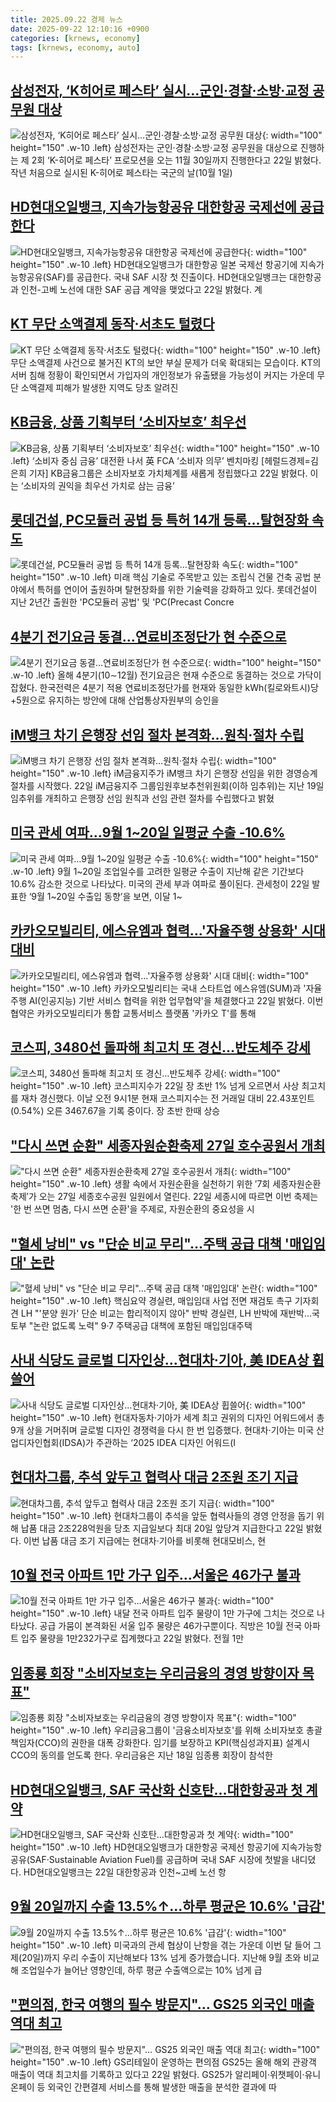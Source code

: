 ```yaml
---
title: 2025.09.22 경제 뉴스
date: 2025-09-22 12:10:16 +0900
categories: [krnews, economy]
tags: [krnews, economy, auto]
---
```

## [삼성전자, ‘K히어로 페스타’ 실시…군인·경찰·소방·교정 공무원 대상](https://n.news.naver.com/mnews/article/029/0002983421)

![삼성전자, ‘K히어로 페스타’ 실시…군인·경찰·소방·교정 공무원 대상](https://mimgnews.pstatic.net/image/origin/029/2025/09/22/2983421.jpg?type=nf220_150){: width="100" height="150" .w-10 .left}
삼성전자는 군인·경찰·소방·교정 공무원을 대상으로 진행하는 제 2회 ‘K-히어로 페스타’ 프로모션을 오는 11월 30일까지 진행한다고 22일 밝혔다. 작년 처음으로 실시된 K-히어로 페스타는 국군의 날(10월 1일)

## [HD현대오일뱅크, 지속가능항공유 대한항공 국제선에 공급한다](https://n.news.naver.com/mnews/article/008/0005253623)

![HD현대오일뱅크, 지속가능항공유 대한항공 국제선에 공급한다](https://mimgnews.pstatic.net/image/origin/008/2025/09/22/5253623.jpg?type=nf220_150){: width="100" height="150" .w-10 .left}
HD현대오일뱅크가 대한항공 일본 국제선 항공기에 지속가능항공유(SAF)를 공급한다. 국내 SAF 시장 첫 진출이다. HD현대오일뱅크는 대한항공과 인천-고베 노선에 대한 SAF 공급 계약을 맺었다고 22일 밝혔다. 계

## [KT 무단 소액결제 동작·서초도 털렸다](https://n.news.naver.com/mnews/article/081/0003576613)

![KT 무단 소액결제 동작·서초도 털렸다](https://mimgnews.pstatic.net/image/origin/081/2025/09/21/3576613.jpg?type=nf220_150){: width="100" height="150" .w-10 .left}
무단 소액결제 사건으로 불거진 KT의 보안 부실 문제가 더욱 확대되는 모습이다. KT의 서버 침해 정황이 확인되면서 가입자의 개인정보가 유출됐을 가능성이 커지는 가운데 무단 소액결제 피해가 발생한 지역도 당초 알려진

## [KB금융, 상품 기획부터 ‘소비자보호’ 최우선](https://n.news.naver.com/mnews/article/016/0002532496)

![KB금융, 상품 기획부터 ‘소비자보호’ 최우선](https://mimgnews.pstatic.net/image/origin/016/2025/09/22/2532496.jpg?type=nf220_150){: width="100" height="150" .w-10 .left}
‘소비자 중심 금융’ 대전환 나서 英 FCA ‘소비자 의무’ 벤치마킹 [헤럴드경제=김은희 기자] KB금융그룹은 소비자보호 가치체계를 새롭게 정립했다고 22일 밝혔다. 이는 ‘소비자의 권익을 최우선 가치로 삼는 금융’

## [롯데건설, PC모듈러 공법 등 특허 14개 등록…탈현장화 속도](https://n.news.naver.com/mnews/article/008/0005253727)

![롯데건설, PC모듈러 공법 등 특허 14개 등록…탈현장화 속도](https://mimgnews.pstatic.net/image/origin/008/2025/09/22/5253727.jpg?type=nf220_150){: width="100" height="150" .w-10 .left}
미래 핵심 기술로 주목받고 있는 조립식 건물 건축 공법 분야에서 특허를 연이어 출원하며 탈현장화를 위한 기술력을 강화하고 있다. 롯데건설이 지난 2년간 출원한 'PC모듈러 공법' 및 'PC(Precast Concre

## [4분기 전기요금 동결…연료비조정단가 현 수준으로](https://n.news.naver.com/mnews/article/215/0001224765)

![4분기 전기요금 동결…연료비조정단가 현 수준으로](https://mimgnews.pstatic.net/image/origin/215/2025/09/22/1224765.jpg?type=nf220_150){: width="100" height="150" .w-10 .left}
올해 4분기(10∼12월) 전기요금은 현재 수준으로 동결하는 것으로 가닥이 잡혔다. 한국전력은 4분기 적용 연료비조정단가를 현재와 동일한 kWh(킬로와트시)당 +5원으로 유지하는 방안에 대해 산업통상자원부의 승인을

## [iM뱅크 차기 은행장 선임 절차 본격화…원칙·절차 수립](https://n.news.naver.com/mnews/article/079/0004068628)

![iM뱅크 차기 은행장 선임 절차 본격화…원칙·절차 수립](https://mimgnews.pstatic.net/image/origin/079/2025/09/22/4068628.jpg?type=nf220_150){: width="100" height="150" .w-10 .left}
iM금융지주가 iM뱅크 차기 은행장 선임을 위한 경영승계 절차를 시작했다. 22일 iM금융지주 그룹임원후보추천위원회(이하 임추위)는 지난 19일 임추위를 개최하고 은행장 선임 원칙과 선임 관련 절차를 수립했다고 밝혔

## [미국 관세 여파…9월 1~20일 일평균 수출 -10.6%](https://n.news.naver.com/mnews/article/028/0002767530)

![미국 관세 여파…9월 1~20일 일평균 수출 -10.6%](https://mimgnews.pstatic.net/image/origin/028/2025/09/22/2767530.jpg?type=nf220_150){: width="100" height="150" .w-10 .left}
9월 1~20일 조업일수를 고려한 일평균 수출이 지난해 같은 기간보다 10.6% 감소한 것으로 나타났다. 미국의 관세 부과 여파로 풀이된다. 관세청이 22일 발표한 ‘9월 1~20일 수출입 동향’을 보면, 이달 1~

## [카카오모빌리티, 에스유엠과 협력…'자율주행 상용화' 시대 대비](https://n.news.naver.com/mnews/article/119/0003005797)

![카카오모빌리티, 에스유엠과 협력…'자율주행 상용화' 시대 대비](https://mimgnews.pstatic.net/image/origin/119/2025/09/22/3005797.jpg?type=nf220_150){: width="100" height="150" .w-10 .left}
카카오모빌리티는 국내 스타트업 에스유엠(SUM)과 '자율주행 AI(인공지능) 기반 서비스 협력을 위한 업무협약'을 체결했다고 22일 밝혔다. 이번 협약은 카카오모빌리티가 통합 교통서비스 플랫폼 '카카오 T'를 통해

## [코스피, 3480선 돌파해 최고치 또 경신…반도체주 강세](https://n.news.naver.com/mnews/article/015/0005188049)

![코스피, 3480선 돌파해 최고치 또 경신…반도체주 강세](https://mimgnews.pstatic.net/image/origin/015/2025/09/22/5188049.jpg?type=nf220_150){: width="100" height="150" .w-10 .left}
코스피지수가 22일 장 초반 1% 넘게 오르면서 사상 최고치를 재차 경신했다. 이날 오전 9시1분 현재 코스피지수는 전 거래일 대비 22.43포인트(0.54%) 오른 3467.67을 기록 중이다. 장 초반 한때 상승

## ["다시 쓰면 순환" 세종자원순환축제 27일 호수공원서 개최](https://n.news.naver.com/mnews/article/421/0008499854)

!["다시 쓰면 순환" 세종자원순환축제 27일 호수공원서 개최](https://mimgnews.pstatic.net/image/origin/421/2025/09/22/8499854.jpg?type=nf220_150){: width="100" height="150" .w-10 .left}
생활 속에서 자원순환을 실천하기 위한 ′7회 세종자원순환축제′가 오는 27일 세종호수공원 일원에서 열린다. 22일 세종시에 따르면 이번 축제는 '한 번 쓰면 멈춤, 다시 쓰면 순환'을 주제로, 자원순환의 중요성을 시

## ["혈세 낭비" vs "단순 비교 무리"…주택 공급 대책 '매입임대' 논란](https://n.news.naver.com/mnews/article/079/0004068401)

!["혈세 낭비" vs "단순 비교 무리"…주택 공급 대책 '매입임대' 논란](https://mimgnews.pstatic.net/image/origin/079/2025/09/21/4068401.jpg?type=nf220_150){: width="100" height="150" .w-10 .left}
핵심요약 경실련, 매입임대 사업 전면 재검토 촉구 기자회견 LH "'분양 원가' 단순 비교는 합리적이지 않아" 반박 경실련, LH 반박에 재반박…국토부 "논란 없도록 노력" 9·7 주택공급 대책에 포함된 매입임대주택

## [사내 식당도 글로벌 디자인상…현대차·기아, 美 IDEA상 휩쓸어](https://n.news.naver.com/mnews/article/018/0006122106)

![사내 식당도 글로벌 디자인상…현대차·기아, 美 IDEA상 휩쓸어](https://mimgnews.pstatic.net/image/origin/018/2025/09/22/6122106.jpg?type=nf220_150){: width="100" height="150" .w-10 .left}
현대자동차·기아가 세계 최고 권위의 디자인 어워드에서 총 9개 상을 거머쥐며 글로벌 디자인 경쟁력을 다시 한 번 입증했다. 현대차·기아는 미국 산업디자인협회(IDSA)가 주관하는 ‘2025 IDEA 디자인 어워드(I

## [현대차그룹, 추석 앞두고 협력사 대금 2조원 조기 지급](https://n.news.naver.com/mnews/article/003/0013495976)

![현대차그룹, 추석 앞두고 협력사 대금 2조원 조기 지급](https://mimgnews.pstatic.net/image/origin/003/2025/09/22/13495976.jpg?type=nf220_150){: width="100" height="150" .w-10 .left}
현대차그룹이 추석을 앞둔 협력사들의 경영 안정을 돕기 위해 납품 대금 2조228억원을 당초 지급일보다 최대 20일 앞당겨 지급한다고 22일 밝혔다. 이번 납품 대금 조기 지급에는 현대차·기아를 비롯해 현대모비스, 현

## [10월 전국 아파트 1만 가구 입주…서울은 46가구 불과](https://n.news.naver.com/mnews/article/015/0005188061)

![10월 전국 아파트 1만 가구 입주…서울은 46가구 불과](https://mimgnews.pstatic.net/image/origin/015/2025/09/22/5188061.jpg?type=nf220_150){: width="100" height="150" .w-10 .left}
내달 전국 아파트 입주 물량이 1만 가구에 그치는 것으로 나타났다. 공급 가뭄이 본격화된 서울 입주 물량은 46가구뿐이다. 직방은 10월 전국 아파트 입주 물량을 1만232가구로 집계했다고 22일 밝혔다. 전월 1만

## [임종룡 회장 "소비자보호는 우리금융의 경영 방향이자 목표"](https://n.news.naver.com/mnews/article/008/0005253319)

![임종룡 회장 "소비자보호는 우리금융의 경영 방향이자 목표"](https://mimgnews.pstatic.net/image/origin/008/2025/09/21/5253319.jpg?type=nf220_150){: width="100" height="150" .w-10 .left}
우리금융그룹이 '금융소비자보호'를 위해 소비자보호 총괄책임자(CCO)의 권한을 대폭 강화한다. 임기를 보장하고 KPI(핵심성과지표) 설계시 CCO의 동의를 얻도록 한다. 우리금융은 지난 18일 임종룡 회장이 참석한

## [HD현대오일뱅크, SAF 국산화 신호탄…대한항공과 첫 계약](https://n.news.naver.com/mnews/article/648/0000040076)

![HD현대오일뱅크, SAF 국산화 신호탄…대한항공과 첫 계약](https://mimgnews.pstatic.net/image/origin/648/2025/09/22/40076.jpg?type=nf220_150){: width="100" height="150" .w-10 .left}
HD현대오일뱅크가 대한항공 국제선 항공기에 지속가능항공유(SAF·Sustainable Aviation Fuel)를 공급하며 국내 SAF 시장에 첫발을 내디뎠다. HD현대오일뱅크는 22일 대한항공과 인천~고베 노선 항

## [9월 20일까지 수출 13.5%↑...하루 평균은 10.6% '급감'](https://n.news.naver.com/mnews/article/052/0002250116)

![9월 20일까지 수출 13.5%↑...하루 평균은 10.6% '급감'](https://mimgnews.pstatic.net/image/origin/052/2025/09/22/2250116.jpg?type=nf220_150){: width="100" height="150" .w-10 .left}
미국과의 관세 협상이 난항을 겪는 가운데 이번 달 들어 그제(20일)까지 우리 수출이 지난해보다 13% 넘게 증가했습니다. 지난해 9월 초와 비교해 조업일수가 늘어난 영향인데, 하루 평균 수출액으로는 10% 넘게 급

## ["편의점, 한국 여행의 필수 방문지"… GS25 외국인 매출 역대 최고](https://n.news.naver.com/mnews/article/011/0004535835)

!["편의점, 한국 여행의 필수 방문지"… GS25 외국인 매출 역대 최고](https://mimgnews.pstatic.net/image/origin/011/2025/09/22/4535835.jpg?type=nf220_150){: width="100" height="150" .w-10 .left}
GS리테일이 운영하는 편의점 GS25는 올해 해외 관광객 매출이 역대 최고치를 기록하고 있다고 22일 밝혔다. GS25가 알리페이·위챗페이·유니온페이 등 외국인 간편결제 서비스를 통해 발생한 매출을 분석한 결과에 따

